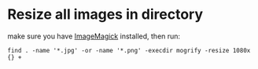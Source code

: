 # Resize all images in directory

make sure you have [ImageMagick](https://www.imagemagick.org/script/download.php#unix) installed, then run:

```
find . -name '*.jpg' -or -name '*.png' -execdir mogrify -resize 1080x {} +
```
